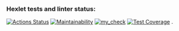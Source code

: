 ### Hexlet tests and linter status:
[![Actions Status](https://github.com/marentsov/python-project-50/actions/workflows/hexlet-check.yml/badge.svg)](https://github.com/marentsov/python-project-50/actions)
[![Maintainability](https://api.codeclimate.com/v1/badges/211f3fb05430bee114cc/maintainability)](https://codeclimate.com/github/marentsov/python-project-50/maintainability)
[![my_check](https://github.com/marentsov/python-project-50/actions/workflows/my_workflow.yml/badge.svg)](https://github.com/marentsov/python-project-50/actions/workflows/my_workflow.yml)
[![Test Coverage](https://api.codeclimate.com/v1/badges/211f3fb05430bee114cc/test_coverage)](https://codeclimate.com/github/marentsov/python-project-50/test_coverage)
.